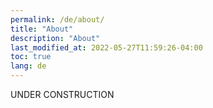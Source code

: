 ```yaml
---
permalink: /de/about/
title: "About"
description: "About"
last_modified_at: 2022-05-27T11:59:26-04:00
toc: true
lang: de
---
```


UNDER CONSTRUCTION